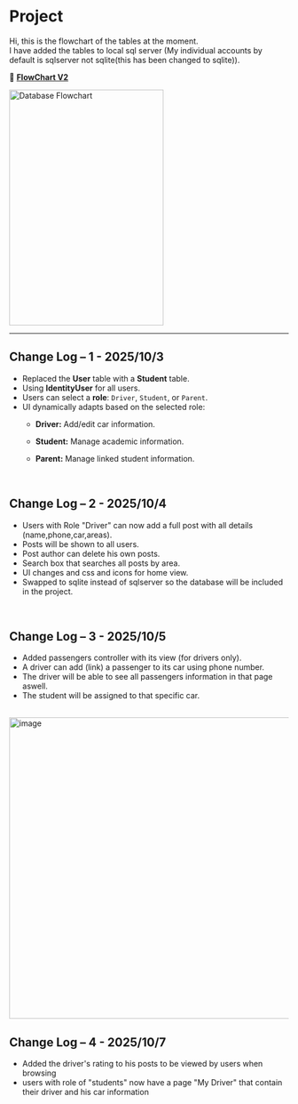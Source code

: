 # Project

Hi, this is the flowchart of the tables at the moment. <br> I have added the tables to local sql server (My individual accounts by default is sqlserver not sqlite(this has been changed to sqlite)). <br>

📄 **[FlowChart V2](https://drive.google.com/file/d/1zkqRh20PhbxSPWsJ4BazyAK7lLSVKNWd/view?usp=drive_link)**

<img width="278" height="424" alt="Database Flowchart" src="https://github.com/user-attachments/assets/52dee91f-0c99-4263-8b0f-2c0f68162144" />

---

## Change Log – 1 - 2025/10/3

- Replaced the **User** table with a **Student** table.  
- Using **IdentityUser** for all users.  
- Users can select a **role**: `Driver`, `Student`, or `Parent`.  
- UI dynamically adapts based on the selected role:  
  - **Driver:** Add/edit car information.  
  - **Student:** Manage academic information.  
  - **Parent:** Manage linked student information.
 
    <br>
    
## Change Log – 2 - 2025/10/4
- Users with Role "Driver" can now add a full post with all details (name,phone,car,areas).
- Posts will be shown to all users.
- Post author can delete his own posts.
- Search box that searches all posts by area.
- UI changes and css and icons for home view.
- Swapped to sqlite instead of sqlserver so the database will be included in the project.
<br>

## Change Log – 3 - 2025/10/5
- Added passengers controller with its view (for drivers only).
- A driver can add (link) a passenger to its car using phone number.
- The driver will be able to see all passengers information in that page aswell.
- The student will be assigned to that specific car.

<br>
<img width="574" height="542" alt="image" src="https://github.com/user-attachments/assets/59053608-b8e8-4b93-8bf1-c06e33e03601" />

## Change Log – 4 - 2025/10/7
- Added the driver's rating to his posts to be viewed by users when browsing
- users with role of "students" now have a page "My Driver" that contain their driver and his car information
